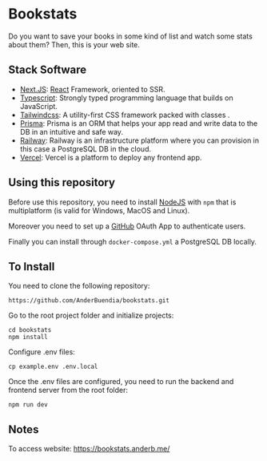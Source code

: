 # Bookstats

Do you want to save your books in some kind of list and watch some stats about them? Then, this is your web site.

## Stack Software

- [Next.JS](https:/nextjs.org/): [React](https://reactjs.org/) Framework, oriented to SSR.
- [Typescript](https://www.typescriptlang.org/): Strongly typed programming language that builds on JavaScript.
- [Tailwindcss](https://tailwindcss.com/): A utility-first CSS framework packed with classes .
- [Prisma](https://www.prisma.io/): Prisma is an ORM that helps your app read and write data to the DB in an intuitive and safe way.
- [Railway](https://railway.app/): Railway is an infrastructure platform where you can provision in this case a PostgreSQL DB in the cloud.
- [Vercel](https://vercel.com/): Vercel is a platform to deploy any frontend app.

## Using this repository

Before use this repository, you need to install [NodeJS](https://nodejs.org/en/download/) with `npm` that is multiplatform (is valid for Windows, MacOS and Linux).

Moreover you need to set up a [GitHub](https://github.com/) OAuth App to authenticate users.

Finally you can install through `docker-compose.yml` a PostgreSQL DB locally.

## To Install

You need to clone the following repository:

```
https://github.com/AnderBuendia/bookstats.git
```

Go to the root project folder and initialize projects:

```
cd bookstats
npm install
```

Configure .env files:

```
cp example.env .env.local
```

Once the .env files are configured, you need to run the backend and frontend server from the root folder:

```
npm run dev
```

## Notes

To access website: https://bookstats.anderb.me/
